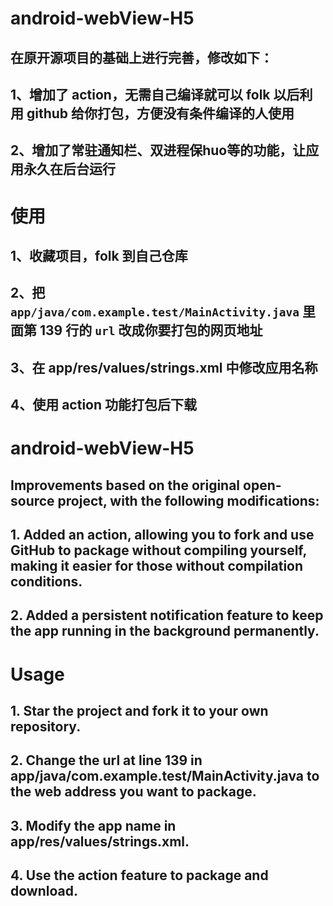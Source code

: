 # android-webView-H5

## 在原开源项目的基础上进行完善，修改如下：
## 1、增加了 action，无需自己编译就可以 folk 以后利用 github 给你打包，方便没有条件编译的人使用
## 2、增加了常驻通知栏、双进程保huo等的功能，让应用永久在后台运行

# 使用

## 1、收藏项目，folk 到自己仓库
## 2、把 `app/java/com.example.test/MainActivity.java` 里面第 139 行的 `url` 改成你要打包的网页地址
## 3、在 app/res/values/strings.xml 中修改应用名称
## 4、使用 action 功能打包后下载




# android-webView-H5
## Improvements based on the original open-source project, with the following modifications:
## 1. Added an action, allowing you to fork and use GitHub to package without compiling yourself, making it easier for those without compilation conditions.
## 2. Added a persistent notification feature to keep the app running in the background permanently.
# Usage
## 1. Star the project and fork it to your own repository.
## 2. Change the url at line 139 in app/java/com.example.test/MainActivity.java to the web address you want to package.
## 3. Modify the app name in app/res/values/strings.xml.
## 4. Use the action feature to package and download.
